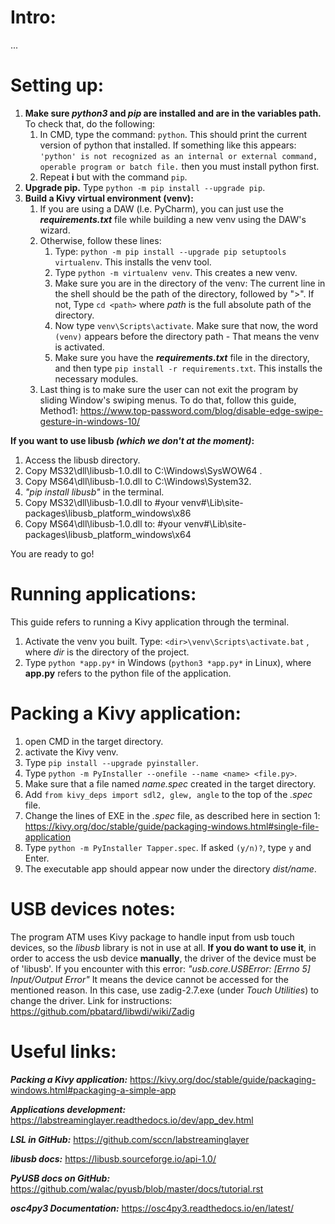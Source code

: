 # Intro:
...
# Setting up:
1) **Make sure _**python3**_ and _**pip**_ are installed and are in the variables path.** To check that, do the following:
   1) In CMD, type the command: `python`. This should print the current version of python that installed. If something like this appears:
      `'python' is not recognized as an internal or external command,
         operable program or batch file.`  then you must install python first.
   2) Repeat **i** but with the command `pip`.
2) **Upgrade pip.** Type `python -m pip install --upgrade pip`.
3) **Build a Kivy virtual environment (venv):**
   1) If you are using a DAW (l.e. PyCharm), you can just use the _**requirements.txt**_ file while building a new venv using the DAW's wizard.
   2) Otherwise, follow these lines:
      1) Type: `python -m pip install --upgrade pip setuptools virtualenv`. This installs the venv tool.
      2) Type `python -m virtualenv venv`. This creates a new venv.
      3) Make sure you are in the directory of the venv: The current line in the shell should be the path of the directory, followed by ">". If not, Type `cd <path>` where _path_ is the full absolute path of the directory. 
      4) Now type `venv\Scripts\activate`. Make sure that now, the word `(venv)` appears before the directory path - That means the venv is activated.
      5) Make sure you have the _**requirements.txt**_ file in the directory, and then type `pip install -r requirements.txt`. This installs the necessary modules.
   3) Last thing is to make sure the user can not exit the program by sliding Window's swiping menus. To do that, follow this guide, Method1: https://www.top-password.com/blog/disable-edge-swipe-gesture-in-windows-10/

**If you want to use libusb *(which we don't at the moment)*:**
1) Access the libusb directory.
2) Copy MS32\dll\libusb-1.0.dll to C:\Windows\SysWOW64 .
3) Copy MS64\dll\libusb-1.0.dll to C:\Windows\System32.
4) *"pip install libusb"* in the terminal.
5) Copy MS32\dll\libusb-1.0.dll to #your venv#\Lib\site-packages\libusb_platform_windows\x86 
6) Copy MS64\dll\libusb-1.0.dll to: #your venv#\Lib\site-packages\libusb_platform_windows\x64

You are ready to go!

# Running applications:
This guide refers to running a Kivy application through the terminal.
1) Activate the venv you built. Type: `<dir>\venv\Scripts\activate.bat` , where *dir* is the directory of the project.
2) Type `python *app.py*` in Windows (`python3 *app.py*` in Linux), where **app.py** refers to the python file of the application.

# Packing a Kivy application:
1) open CMD in the target directory.
2) activate the Kivy venv.
3) Type `pip install --upgrade pyinstaller`.
4) Type `python -m PyInstaller --onefile --name <name> <file.py>`.
5) Make sure that a file named _name.spec_ created in the target directory.
6) Add `from kivy_deps import sdl2, glew, angle` to the top of the _.spec_ file.
7) Change the lines of EXE in the _.spec_ file, as described here in section 1: https://kivy.org/doc/stable/guide/packaging-windows.html#single-file-application
8) Type `python -m PyInstaller Tapper.spec`. If asked `(y/n)?`, type `y` and Enter.
9) The executable app should appear now under the directory _dist/name_.

# USB devices notes:
The program ATM uses Kivy package to handle input from usb touch devices, so the _libusb_ library is not in use at all.
**If you do want to use it**, in order to access the usb device **manually**, the driver of the device must be of 'libusb'.
If you encounter with this error:
*"usb.core.USBError: [Errno 5] Input/Output Error"*
It means the device cannot be accessed for the mentioned reason. 
In this case, use zadig-2.7.exe (under *Touch Utilities*) to change the driver. Link for instructions:
https://github.com/pbatard/libwdi/wiki/Zadig

# Useful links:
***Packing a Kivy application:***
https://kivy.org/doc/stable/guide/packaging-windows.html#packaging-a-simple-app

***Applications development:***
https://labstreaminglayer.readthedocs.io/dev/app_dev.html

***LSL in GitHub:***
https://github.com/sccn/labstreaminglayer

***libusb docs:***
https://libusb.sourceforge.io/api-1.0/

***PyUSB docs on GitHub:***
https://github.com/walac/pyusb/blob/master/docs/tutorial.rst

***osc4py3 Documentation:***
https://osc4py3.readthedocs.io/en/latest/

